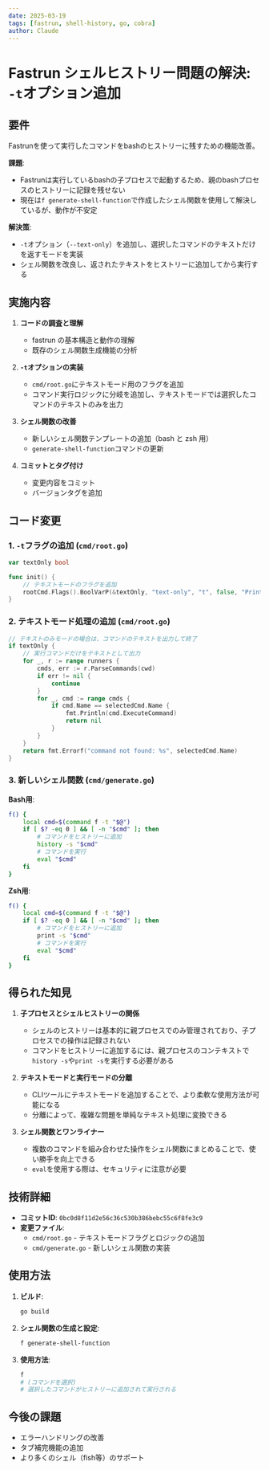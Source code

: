 ```yaml
---
date: 2025-03-19
tags: [fastrun, shell-history, go, cobra]
author: Claude
---
```


# Fastrun シェルヒストリー問題の解決: `-t`オプション追加

## 要件

Fastrunを使って実行したコマンドをbashのヒストリーに残すための機能改善。

**課題**:
- Fastrunは実行しているbashの子プロセスで起動するため、親のbashプロセスのヒストリーに記録を残せない
- 現在は`f generate-shell-function`で作成したシェル関数を使用して解決しているが、動作が不安定

**解決策**:
- `-t`オプション（`--text-only`）を追加し、選択したコマンドのテキストだけを返すモードを実装
- シェル関数を改良し、返されたテキストをヒストリーに追加してから実行する

## 実施内容

1. **コードの調査と理解**
   - fastrun の基本構造と動作の理解
   - 既存のシェル関数生成機能の分析

2. **`-t`オプションの実装**
   - `cmd/root.go`にテキストモード用のフラグを追加
   - コマンド実行ロジックに分岐を追加し、テキストモードでは選択したコマンドのテキストのみを出力

3. **シェル関数の改善**
   - 新しいシェル関数テンプレートの追加（bash と zsh 用）
   - `generate-shell-function`コマンドの更新

4. **コミットとタグ付け**
   - 変更内容をコミット
   - バージョンタグを追加

## コード変更

### 1. `-t`フラグの追加 (`cmd/root.go`)

```go
var textOnly bool

func init() {
    // テキストモードのフラグを追加
    rootCmd.Flags().BoolVarP(&textOnly, "text-only", "t", false, "Print selected command text only without execution")
}
```

### 2. テキストモード処理の追加 (`cmd/root.go`)

```go
// テキストのみモードの場合は、コマンドのテキストを出力して終了
if textOnly {
    // 実行コマンドだけをテキストとして出力
    for _, r := range runners {
        cmds, err := r.ParseCommands(cwd)
        if err != nil {
            continue
        }
        for _, cmd := range cmds {
            if cmd.Name == selectedCmd.Name {
                fmt.Println(cmd.ExecuteCommand)
                return nil
            }
        }
    }
    return fmt.Errorf("command not found: %s", selectedCmd.Name)
}
```

### 3. 新しいシェル関数 (`cmd/generate.go`)

**Bash用**:
```bash
f() {
    local cmd=$(command f -t "$@")
    if [ $? -eq 0 ] && [ -n "$cmd" ]; then
        # コマンドをヒストリーに追加
        history -s "$cmd"
        # コマンドを実行
        eval "$cmd"
    fi
}
```

**Zsh用**:
```bash
f() {
    local cmd=$(command f -t "$@")
    if [ $? -eq 0 ] && [ -n "$cmd" ]; then
        # コマンドをヒストリーに追加
        print -s "$cmd"
        # コマンドを実行
        eval "$cmd"
    fi
}
```

## 得られた知見

1. **子プロセスとシェルヒストリーの関係**
   - シェルのヒストリーは基本的に親プロセスでのみ管理されており、子プロセスでの操作は記録されない
   - コマンドをヒストリーに追加するには、親プロセスのコンテキストで`history -s`や`print -s`を実行する必要がある

2. **テキストモードと実行モードの分離**
   - CLIツールにテキストモードを追加することで、より柔軟な使用方法が可能になる
   - 分離によって、複雑な問題を単純なテキスト処理に変換できる

3. **シェル関数とワンライナー**
   - 複数のコマンドを組み合わせた操作をシェル関数にまとめることで、使い勝手を向上できる
   - `eval`を使用する際は、セキュリティに注意が必要

## 技術詳細

- **コミットID**: `0bc0d8f11d2e56c36c530b386bebc55c6f8fe3c9`
- **変更ファイル**: 
  - `cmd/root.go` - テキストモードフラグとロジックの追加
  - `cmd/generate.go` - 新しいシェル関数の実装

## 使用方法

1. **ビルド**:
   ```bash
   go build
   ```

2. **シェル関数の生成と設定**:
   ```bash
   f generate-shell-function
   ```

3. **使用方法**:
   ```bash
   f
   # (コマンドを選択)
   # 選択したコマンドがヒストリーに追加されて実行される
   ```

## 今後の課題

- エラーハンドリングの改善
- タブ補完機能の追加
- より多くのシェル（fish等）のサポート
